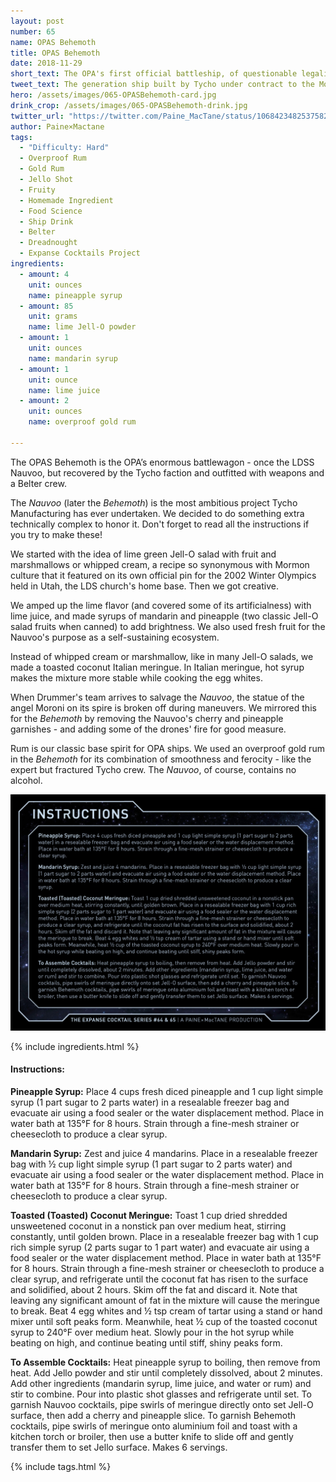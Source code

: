 ```yaml
---
layout: post
number: 65
name: OPAS Behemoth
title: OPAS Behemoth
date: 2018-11-29
short_text: The OPA's first official battleship, of questionable legality.
tweet_text: The generation ship built by Tycho under contract to the Mormon church for a mission to a nearby star, and the OPA dreadnought it was transformed into.
hero: /assets/images/065-OPASBehemoth-card.jpg
drink_crop: /assets/images/065-OPASBehemoth-drink.jpg
twitter_url: "https://twitter.com/Paine_MacTane/status/1068423482537582592"
author: Paine×Mactane
tags:
  - "Difficulty: Hard"
  - Overproof Rum
  - Gold Rum
  - Jello Shot
  - Fruity
  - Homemade Ingredient
  - Food Science
  - Ship Drink
  - Belter
  - Dreadnought
  - Expanse Cocktails Project
ingredients:
  - amount: 4
    unit: ounces
    name: pineapple syrup
  - amount: 85
    unit: grams
    name: lime Jell-O powder
  - amount: 1
    unit: ounces
    name: mandarin syrup
  - amount: 1
    unit: ounce
    name: lime juice
  - amount: 2
    unit: ounces
    name: overproof gold rum

---
```


The OPAS Behemoth is the OPA’s enormous battlewagon - once the LDSS Nauvoo, but recovered by the Tycho faction and outfitted with weapons and a Belter crew.

The *Nauvoo* (later the *Behemoth*) is the most ambitious project Tycho Manufacturing has ever undertaken.  We decided to do something extra technically complex to honor it. Don't forget to read all the instructions if you try to make these!

We started with the idea of lime green Jell-O salad with fruit and marshmallows or whipped cream, a recipe so synonymous with Mormon culture that it featured on its own official pin for the 2002 Winter Olympics held in Utah, the LDS church's home base. Then we got creative.

We amped up the lime flavor (and covered some of its artificialness) with lime juice, and made syrups of mandarin and pineapple (two classic Jell-O salad fruits when canned) to add brightness. We also used fresh fruit for the Nauvoo's purpose as a self-sustaining ecosystem. 

Instead of whipped cream or marshmallow, like in many Jell-O salads, we made a toasted coconut Italian meringue. In Italian meringue, hot syrup makes the mixture more stable while cooking the egg whites.

When Drummer's team arrives to salvage the *Nauvoo*, the statue of the angel Moroni on its spire is broken off during maneuvers. We mirrored this for the *Behemoth* by removing the Nauvoo's cherry and pineapple garnishes - and adding some of the drones' fire for good measure.

Rum is our classic base spirit for OPA ships. We used an overproof gold rum in the *Behemoth* for its combination of smoothness and ferocity - like the expert but fractured Tycho crew. The *Nauvoo*, of course, contains no alcohol.

![Picture of instructions (text below this image)](/assets/images/064-065-Instructions.jpg)

{% include ingredients.html %}

#### Instructions:

<strong>Pineapple Syrup:</strong> Place 4 cups fresh diced pineapple and 1 cup light simple syrup (1 part sugar to 2 parts water) in a resealable freezer bag and evacuate air using a food sealer or the water displacement method. Place in water bath at 135°F for 8 hours. Strain through a fine-mesh strainer or cheesecloth to produce a clear syrup. 

<strong>Mandarin Syrup:</strong> Zest and juice 4 mandarins. Place in a resealable freezer bag with ½ cup light simple syrup (1 part sugar to 2 parts water) and evacuate air using a food sealer or the water displacement method. Place in water bath at 135°F for 8 hours. Strain through a fine-mesh strainer or cheesecloth to produce a clear syrup. 

<strong> Toasted (Toasted) Coconut Meringue:</strong> Toast 1 cup dried shredded unsweetened coconut in a nonstick pan over medium heat, stirring constantly, until golden brown. Place in a resealable freezer bag with 1 cup rich simple syrup (2 parts sugar to 1 part water) and evacuate air using a food sealer or the water displacement method. Place in water bath at 135°F for 8 hours. Strain through a fine-mesh strainer or cheesecloth to produce a clear syrup, and refrigerate until the coconut fat has risen to the surface and solidified, about 2 hours. Skim off the fat and discard it. Note that leaving any significant amount of fat in the mixture will cause the meringue to break. Beat 4 egg whites and ½ tsp cream of tartar using a stand or hand mixer until soft peaks form. Meanwhile, heat ½ cup of the toasted coconut syrup to 240°F over medium heat. Slowly pour in the hot syrup while beating on high, and continue beating until stiff, shiny peaks form. 

<strong>To Assemble Cocktails:</strong> Heat pineapple syrup to boiling, then remove from heat. Add Jello powder and stir until completely dissolved, about 2 minutes. Add other ingredients (mandarin syrup, lime juice, and water or rum) and stir to combine. Pour into plastic shot glasses and refrigerate until set. To garnish Nauvoo cocktails, pipe swirls of meringue directly onto set Jell-O surface, then add a cherry and pineapple slice. To garnish Behemoth cocktails, pipe swirls of meringue onto aluminium foil and toast with a kitchen torch or broiler, then use a butter knife to slide off and gently transfer them to set Jello surface. Makes 6 servings.

{% include tags.html %}
